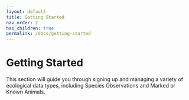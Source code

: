 ```yaml
---
layout: default
title: Getting Started
nav_order: 2
has_children: true
permalink: /docs/getting-started
---
```


# Getting Started

This section will guide you through signing up and managing a variety of ecological data types, including Species Observations and Marked or Known Animals.
